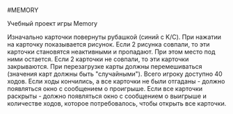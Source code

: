 #MEMORY

Учебный проект игры Memory

Изначально карточки повернуты рубашкой (синий с K/C).
При нажатии на карточку показывается рисунок.
Если 2 рисунка совпали, то эти карточки становятся неактивными и пропадают. При этом место под ними остается.
Если 2 карточки не совпали, то эти карточки закрываются.
При перезагрузке карты должны перемешиваться (значения карт должны быть "случайными").
Всего игроку доступно 40 ходов.
Если ходы кончились, а все карточки не были отгаданы - должно появляться окно с сообщением о проигрыше.
Если все карточки раскрыты - должно появляться окно с сообщением о выигрыше и количестве ходов, 
которое потребовалось, чтобы открыть все карточки.
